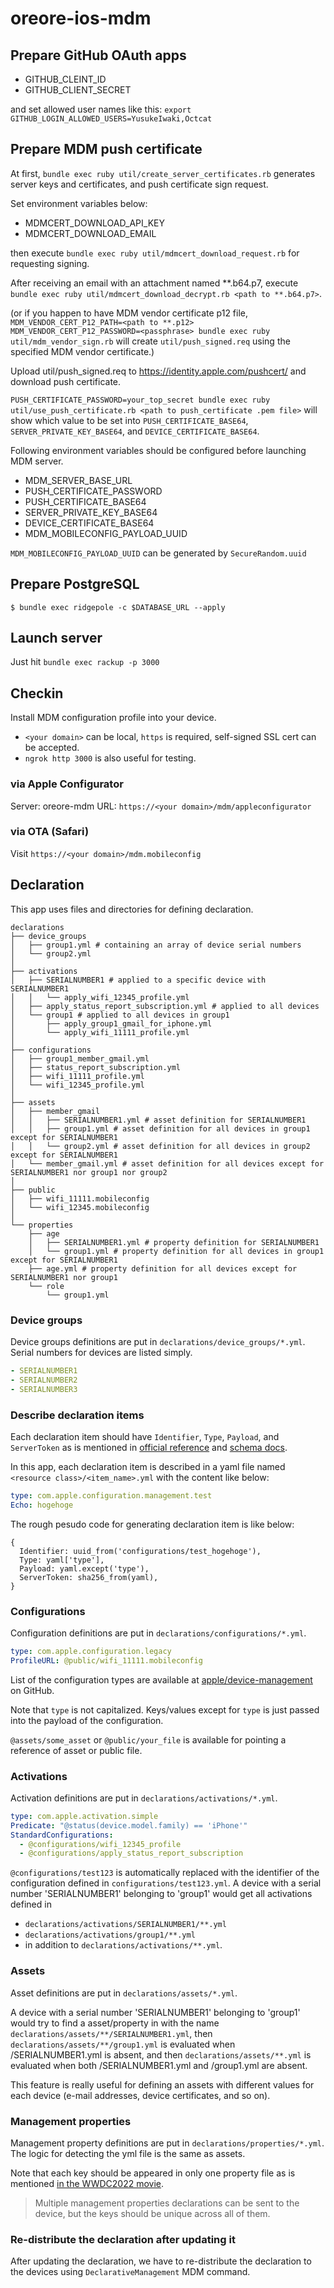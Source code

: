 # oreore-ios-mdm

## Prepare GitHub OAuth apps

- GITHUB_CLEINT_ID
- GITHUB_CLIENT_SECRET

and set allowed user names like this: `export GITHUB_LOGIN_ALLOWED_USERS=YusukeIwaki,Octcat`

## Prepare MDM push certificate

At first, `bundle exec ruby util/create_server_certificates.rb` generates server keys and certificates, and push certificate sign request.

Set environment variables below:

- MDMCERT_DOWNLOAD_API_KEY
- MDMCERT_DOWNLOAD_EMAIL

then execute `bundle exec ruby util/mdmcert_download_request.rb` for requesting signing.

After receiving an email with an attachment named **.b64.p7, execute `bundle exec ruby util/mdmcert_download_decrypt.rb <path to **.b64.p7>`.

(or if you happen to have MDM vendor certificate p12 file, `MDM_VENDOR_CERT_P12_PATH=<path to **.p12> MDM_VENDOR_CERT_P12_PASSWORD=<passphrase> bundle exec ruby util/mdm_vendor_sign.rb` will create `util/push_signed.req` using the specified MDM vendor certificate.)

Upload util/push_signed.req to https://identity.apple.com/pushcert/ and download push certificate.

`PUSH_CERTIFICATE_PASSWORD=your_top_secret bundle exec ruby util/use_push_certificate.rb <path to push_certificate .pem file>` will show which value to be set into `PUSH_CERTIFICATE_BASE64`, `SERVER_PRIVATE_KEY_BASE64`, and `DEVICE_CERTIFICATE_BASE64`.

Following environment variables should be configured before launching MDM server.

- MDM_SERVER_BASE_URL
- PUSH_CERTIFICATE_PASSWORD
- PUSH_CERTIFICATE_BASE64
- SERVER_PRIVATE_KEY_BASE64
- DEVICE_CERTIFICATE_BASE64
- MDM_MOBILECONFIG_PAYLOAD_UUID

`MDM_MOBILECONFIG_PAYLOAD_UUID` can be generated by `SecureRandom.uuid`

## Prepare PostgreSQL

```
$ bundle exec ridgepole -c $DATABASE_URL --apply
```

## Launch server

Just hit `bundle exec rackup -p 3000`

## Checkin

Install MDM configuration profile into your device.

- `<your domain>` can be local, `https` is required, self-signed SSL cert can be accepted.
- `ngrok http 3000` is also useful for testing.

### via Apple Configurator

Server: oreore-mdm
URL: `https://<your domain>/mdm/appleconfigurator`

### via OTA (Safari)

Visit `https://<your domain>/mdm.mobileconfig`

## Declaration

This app uses files and directories for defining declaration.

```
declarations
├── device_groups
│   ├── group1.yml # containing an array of device serial numbers
│   └── group2.yml
│
├── activations
│   ├── SERIALNUMBER1 # applied to a specific device with SERIALNUMBER1
│   │   └── apply_wifi_12345_profile.yml
│   ├── apply_status_report_subscription.yml # applied to all devices
│   └── group1 # applied to all devices in group1
│       ├── apply_group1_gmail_for_iphone.yml
│       └── apply_wifi_11111_profile.yml
│
├── configurations
│   ├── group1_member_gmail.yml
│   ├── status_report_subscription.yml
│   ├── wifi_11111_profile.yml
│   └── wifi_12345_profile.yml
│
├── assets
│   ├── member_gmail
│   │   ├── SERIALNUMBER1.yml # asset definition for SERIALNUMBER1
│   │   ├── group1.yml # asset definition for all devices in group1 except for SERIALNUMBER1
│   │   └── group2.yml # asset definition for all devices in group2 except for SERIALNUMBER1
│   └── member_gmail.yml # asset definition for all devices except for SERIALNUMBER1 nor group1 nor group2
│
├── public
│   ├── wifi_11111.mobileconfig
│   └── wifi_12345.mobileconfig
│
└── properties
    ├── age
    │   ├── SERIALNUMBER1.yml # property definition for SERIALNUMBER1
    │   └── group1.yml # property definition for all devices in group1 except for SERIALNUMBER1
    ├── age.yml # property definition for all devices except for SERIALNUMBER1 nor group1
    └── role
        └── group1.yml

```

### Device groups

Device groups definitions are put in `declarations/device_groups/*.yml`.
Serial numbers for devices are listed simply.

```group1.yml
- SERIALNUMBER1
- SERIALNUMBER2
- SERIALNUMBER3
```

### Describe declaration items

Each declaration item should have `Identifier`, `Type`, `Payload`, and `ServerToken` as is mentioned in [official reference](https://developer.apple.com/documentation/devicemanagement/leveraging_the_declarative_management_data_model_to_scale_devices#3993591) and [schema docs](https://github.com/apple/device-management/blob/release/declarative/declarations/declarationbase.yaml).

In this app, each declaration item is described in a yaml file named `<resource class>/<item_name>.yml` with the content like below:

```configurations/test_hogehoge.yml
type: com.apple.configuration.management.test
Echo: hogehoge
```

The rough pesudo code for generating declaration item is like below:

```
{
  Identifier: uuid_from('configurations/test_hogehoge'),
  Type: yaml['type'],
  Payload: yaml.except('type'),
  ServerToken: sha256_from(yaml),
}
```

### Configurations

Configuration definitions are put in `declarations/configurations/*.yml`.

```wifi_11111_profile.yml
type: com.apple.configuration.legacy
ProfileURL: @public/wifi_11111.mobileconfig
```

List of the configuration types are available at [apple/device-management](https://github.com/apple/device-management/tree/release/declarative/declarations/configurations) on GitHub.

Note that `type` is not capitalized. Keys/values except for `type` is just passed into the payload of the configuration.

`@assets/some_asset` or `@public/your_file` is available for pointing a reference of asset or public file.

### Activations

Activation definitions are put in `declarations/activations/*.yml`.

```apply_wifi_12345_profile.yml
type: com.apple.activation.simple
Predicate: "@status(device.model.family) == 'iPhone'"
StandardConfigurations:
  - @configurations/wifi_12345_profile
  - @configurations/apply_status_report_subscription
```

`@configurations/test123` is automatically replaced with the identifier of the configuration defined in `configurations/test123.yml`.
A device with a serial number 'SERIALNUMBER1' belonging to 'group1' would get all activations defined in

- `declarations/activations/SERIALNUMBER1/**.yml`
- `declarations/activations/group1/**.yml`
- in addition to `declarations/activations/**.yml`.

### Assets

Asset definitions are put in `declarations/assets/*.yml`.

A device with a serial number 'SERIALNUMBER1' belonging to 'group1' would try to find a asset/property in with the name `declarations/assets/**/SERIALNUMBER1.yml`, then `declarations/assets/**/group1.yml` is evaluated when /SERIALNUMBER1.yml is absent, and then `declarations/assets/**.yml` is evaluated when both /SERIALNUMBER1.yml and /group1.yml are absent.

This feature is really useful for defining an assets with different values for each device (e-mail addresses, device certificates, and so on).

### Management properties

Management property definitions are put in `declarations/properties/*.yml`.
The logic for detecting the yml file is the same as assets.

Note that each key should be appeared in only one property file as is mentioned [in the WWDC2022 movie](https://developer.apple.com/videos/play/wwdc2022/10046?time=1523).

> Multiple management properties declarations can be sent to the device, but the keys should be unique across all of them.

### Re-distribute the declaration after updating it

After updating the declaration, we have to re-distribute the declaration to the devices using `DeclarativeManagement` MDM command.

